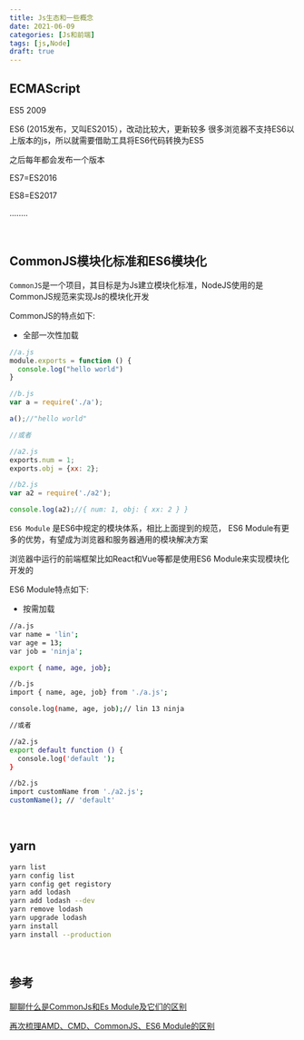 ```yaml
---
title: Js生态和一些概念
date: 2021-06-09
categories: [Js和前端]
tags: [js,Node]
draft: true
---
```


## ECMAScript

ES5 2009 

ES6 (2015发布，又叫ES2015），改动比较大，更新较多  很多浏览器不支持ES6以上版本的js，所以就需要借助工具将ES6代码转换为ES5

之后每年都会发布一个版本

ES7=ES2016

ES8=ES2017

........

​    

## CommonJS模块化标准和ES6模块化

`CommonJS`是一个项目，其目标是为Js建立模块化标准，NodeJS使用的是CommonJS规范来实现Js的模块化开发

CommonJS的特点如下:

- 全部一次性加载

```js
//a.js
module.exports = function () {
  console.log("hello world")
}

//b.js
var a = require('./a');

a();//"hello world"

//或者

//a2.js
exports.num = 1;
exports.obj = {xx: 2};

//b2.js
var a2 = require('./a2');

console.log(a2);//{ num: 1, obj: { xx: 2 } }
```

`ES6 Module` 是ES6中规定的模块体系，相比上面提到的规范， ES6 Module有更多的优势，有望成为浏览器和服务器通用的模块解决方案

浏览器中运行的前端框架比如React和Vue等都是使用ES6 Module来实现模块化开发的

ES6 Module特点如下:

- 按需加载

```bash
//a.js
var name = 'lin';
var age = 13;
var job = 'ninja';

export { name, age, job};

//b.js
import { name, age, job} from './a.js';

console.log(name, age, job);// lin 13 ninja

//或者

//a2.js
export default function () {
  console.log('default ');
}

//b2.js
import customName from './a2.js';
customName(); // 'default'
```

​    

## yarn

```bash
yarn list
yarn config list
yarn config get registory
yarn add lodash
yarn add lodash --dev
yarn remove lodash
yarn upgrade lodash
yarn install
yarn install --production
```

​     

## 参考

[聊聊什么是CommonJs和Es Module及它们的区别](https://juejin.cn/post/6938581764432461854)

[再次梳理AMD、CMD、CommonJS、ES6 Module的区别](https://juejin.cn/post/6844903983987834888)

